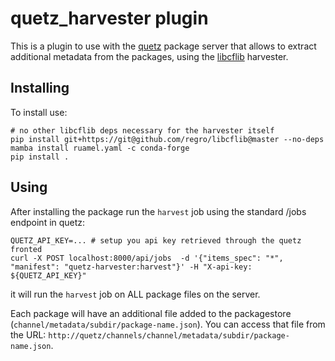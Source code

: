 # quetz_harvester plugin

This is a plugin to use with the [quetz](https://github.com/mamba-org/quetz) package server that allows to extract additional metadata from the packages, using the [libcflib](https://github.com/regro/libcflib) harvester.


## Installing

To install use:

```
# no other libcflib deps necessary for the harvester itself
pip install git+https://git@github.com/regro/libcflib@master --no-deps
mamba install ruamel.yaml -c conda-forge
pip install .
```


## Using

After installing the package run the `harvest` job using the standard /jobs endpoint in quetz:

```
QUETZ_API_KEY=... # setup you api key retrieved through the quetz fronted
curl -X POST localhost:8000/api/jobs  -d '{"items_spec": "*", "manifest": "quetz-harvester:harvest"}' -H "X-api-key: ${QUETZ_API_KEY}"
```

it will run the `harvest` job on ALL package files on the server.

Each package will have an additional file added to the packagestore (`channel/metadata/subdir/package-name.json`).
You can access that file from the URL: `http://quetz/channels/channel/metadata/subdir/package-name.json`.
